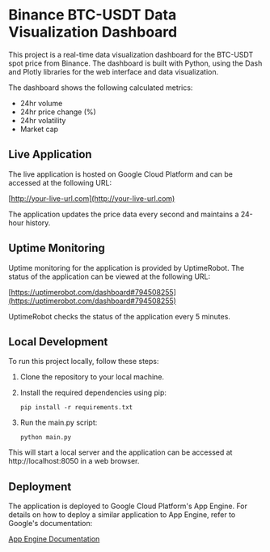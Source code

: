 # Binance BTC-USDT Data Visualization Dashboard

This project is a real-time data visualization dashboard for the BTC-USDT spot price from Binance. The dashboard is built with Python, using the Dash and Plotly libraries for the web interface and data visualization. 

The dashboard shows the following calculated metrics:

- 24hr volume
- 24hr price change (%)
- 24hr volatility
- Market cap

## Live Application

The live application is hosted on Google Cloud Platform and can be accessed at the following URL:

[http://your-live-url.com](http://your-live-url.com)

The application updates the price data every second and maintains a 24-hour history.

## Uptime Monitoring

Uptime monitoring for the application is provided by UptimeRobot. The status of the application can be viewed at the following URL:

[https://uptimerobot.com/dashboard#794508255](https://uptimerobot.com/dashboard#794508255)

UptimeRobot checks the status of the application every 5 minutes.

## Local Development

To run this project locally, follow these steps:

1. Clone the repository to your local machine.
2. Install the required dependencies using pip:

    ```
    pip install -r requirements.txt
    ```

3. Run the main.py script:

    ```
    python main.py
    ```

This will start a local server and the application can be accessed at http://localhost:8050 in a web browser.

## Deployment

The application is deployed to Google Cloud Platform's App Engine. For details on how to deploy a similar application to App Engine, refer to Google's documentation:

[App Engine Documentation](https://cloud.google.com/appengine/docs)



